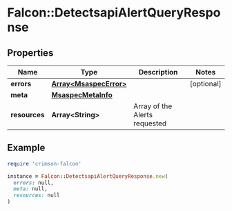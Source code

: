 # Falcon::DetectsapiAlertQueryResponse

## Properties

| Name | Type | Description | Notes |
| ---- | ---- | ----------- | ----- |
| **errors** | [**Array&lt;MsaspecError&gt;**](MsaspecError.md) |  | [optional] |
| **meta** | [**MsaspecMetaInfo**](MsaspecMetaInfo.md) |  |  |
| **resources** | **Array&lt;String&gt;** | Array of the Alerts requested |  |

## Example

```ruby
require 'crimson-falcon'

instance = Falcon::DetectsapiAlertQueryResponse.new(
  errors: null,
  meta: null,
  resources: null
)
```

